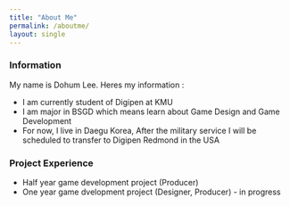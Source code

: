 ```yaml
---
title: "About Me"
permalink: /aboutme/
layout: single
---
```


### Information

My name is Dohum Lee. Heres my information :

- I am currently student of Digipen at KMU
- I am major in BSGD which means learn about Game Design and Game Development
- For now, I live in Daegu Korea, After the military service I will be scheduled to transfer to Digipen Redmond in the USA

### Project Experience


 - Half year game development project (Producer)
 - One year game dvelopment project (Designer, Producer) - in progress
